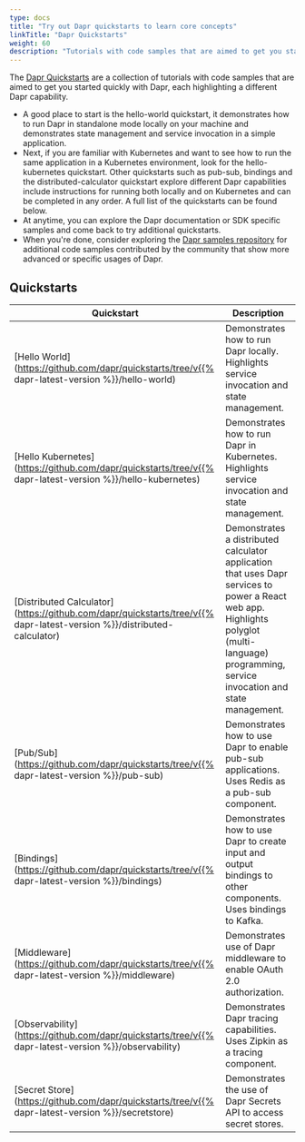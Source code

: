 ```yaml
---
type: docs
title: "Try out Dapr quickstarts to learn core concepts"
linkTitle: "Dapr Quickstarts"
weight: 60
description: "Tutorials with code samples that are aimed to get you started quickly with Dapr"
---
```


The [Dapr Quickstarts](https://github.com/dapr/quickstarts/tree/v1.0.0) are a collection of tutorials with code samples that are aimed to get you started quickly with Dapr, each highlighting a different Dapr capability.

- A good place to start is the hello-world quickstart, it demonstrates how to run Dapr in standalone mode locally on your machine and demonstrates state management and service invocation in a simple application.
- Next, if you are familiar with Kubernetes and want to see how to run the same application in a Kubernetes environment, look for the hello-kubernetes quickstart. Other quickstarts such as pub-sub, bindings and the distributed-calculator quickstart explore different Dapr capabilities include instructions for running both locally and on Kubernetes and can be completed in any order. A full list of the quickstarts can be found below.
- At anytime, you can explore the Dapr documentation or SDK specific samples and come back to try additional quickstarts.
- When you're done, consider exploring the [Dapr samples repository](https://github.com/dapr/samples) for additional code samples contributed by the community that show more advanced or specific usages of Dapr.

## Quickstarts

<!-- IGNORE_LINKS -->
| Quickstart               | Description                                                                                                                                                                                    |
|--------------------------|------------------------------------------------------------------------------------------------------------------------------------------------------------------------------------------------|
| [Hello World](https://github.com/dapr/quickstarts/tree/v{{% dapr-latest-version %}}/hello-world)            | Demonstrates how to run Dapr locally. Highlights service invocation and state management.                                                                                                      |
| [Hello Kubernetes](https://github.com/dapr/quickstarts/tree/v{{% dapr-latest-version %}}/hello-kubernetes)       | Demonstrates how to run Dapr in Kubernetes. Highlights service invocation and state management.                                                                                                |
| [Distributed Calculator](https://github.com/dapr/quickstarts/tree/v{{% dapr-latest-version %}}/distributed-calculator) | Demonstrates a distributed calculator application that uses Dapr services to power a React web app. Highlights polyglot (multi-language) programming, service invocation and state management. |
| [Pub/Sub](https://github.com/dapr/quickstarts/tree/v{{% dapr-latest-version %}}/pub-sub)                | Demonstrates how to use Dapr to enable pub-sub applications. Uses Redis as a pub-sub component.                                                                                          |
| [Bindings](https://github.com/dapr/quickstarts/tree/v{{% dapr-latest-version %}}/bindings)            | Demonstrates how to use Dapr to create input and output bindings to other components. Uses bindings to Kafka.                                                                            |
| [Middleware](https://github.com/dapr/quickstarts/tree/v{{% dapr-latest-version %}}/middleware) | Demonstrates use of Dapr middleware to enable OAuth 2.0 authorization. |
| [Observability](https://github.com/dapr/quickstarts/tree/v{{% dapr-latest-version %}}/observability) | Demonstrates Dapr tracing capabilities. Uses Zipkin as a tracing component. |
| [Secret Store](https://github.com/dapr/quickstarts/tree/v{{% dapr-latest-version %}}/secretstore) | Demonstrates the use of Dapr Secrets API to access secret stores. |
<!-- END_IGNORE -->